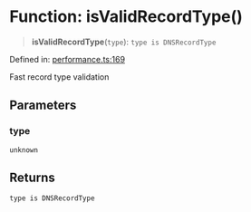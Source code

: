 # Function: isValidRecordType()

> **isValidRecordType**(`type`): `type is DNSRecordType`

Defined in: [performance.ts:169](https://github.com/Nick2bad4u/dnsValidator/blob/main/src/performance.ts#L169)

Fast record type validation

## Parameters

### type

`unknown`

## Returns

`type is DNSRecordType`
